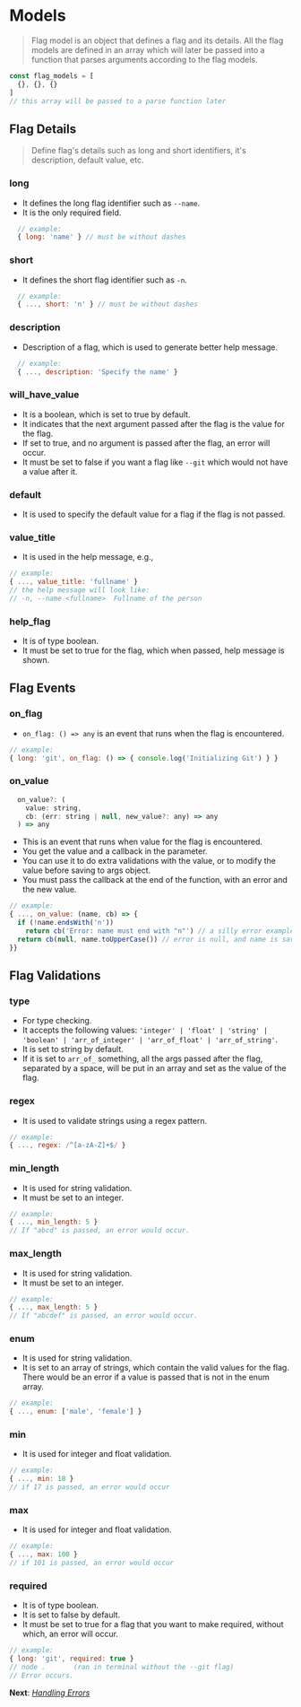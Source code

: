 # Models

> Flag model is an object that defines a flag and its details. All the flag models are defined in an array which will later be passed into a function that parses arguments according to the flag models. 

```js
const flag_models = [
  {}, {}, {}
]
// this array will be passed to a parse function later
```

## Flag Details

> Define flag's details such as long and short identifiers, it's description, default value, etc.

### long

- It defines the long flag identifier such as `--name`.
- It is the only required field.

```js
  // example:
  { long: 'name' } // must be without dashes
```

### short

- It defines the short flag identifier such as `-n`.

```js
  // example:
  { ..., short: 'n' } // must be without dashes
```

### description

- Description of a flag, which is used to generate better help message.

```js
  // example:
  { ..., description: 'Specify the name' }
```

### will_have_value

- It is a boolean, which is set to true by default.
- It indicates that the next argument passed after the flag is the value for the flag.
- If set to true, and no argument is passed after the flag, an error will occur.
- It must be set to false if you want a flag like `--git` which would not have a value after it.

### default

- It is used to specify the default value for a flag if the flag is not passed.

### value_title

- It is used in the help message, e.g.,

```js
// example:
{ ..., value_title: 'fullname' }
// the help message will look like:
// -n, --name <fullname>  Fullname of the person
```

### help_flag

- It is of type boolean.
- It must be set to true for the flag, which when passed, help message is shown.

## Flag Events

### on_flag

- `on_flag: () => any` is an event that runs when the flag is encountered.
```js
// example:
{ long: 'git', on_flag: () => { console.log('Initializing Git') } }
```

### on_value

```js
  on_value?: (
    value: string,
    cb: (err: string | null, new_value?: any) => any
  ) => any
```
- This is an event that runs when value for the flag is encountered.
- You get the value and a callback in the parameter.
- You can use it to do extra validations with the value, or to modify the value before saving to args object.
- You must pass the callback at the end of the function, with an error and the new value.
```js
// example:
{ ..., on_value: (name, cb) => {
  if (!name.endsWith('n'))
    return cb('Error: name must end with "n"') // a silly error example.
  return cb(null, name.toUpperCase()) // error is null, and name is saved in uppercase.
}}
```

## Flag Validations

### type

- For type checking.
- It accepts the following values: `'integer' | 'float' | 'string' | 'boolean' | 'arr_of_integer' | 'arr_of_float' | 'arr_of_string'`.
- It is set to string by default.
- If it is set to `arr_of_` something, all the args passed after the flag, separated by a space, will be put in an array and set as the value of the flag.

### regex

- It is used to validate strings using a regex pattern.

```js
// example:
{ ..., regex: /^[a-zA-Z]+$/ }
```

### min_length

- It is used for string validation.
- It must be set to an integer.

```js
// example:
{ ..., min_length: 5 }
// If "abcd" is passed, an error would occur.
```

### max_length

- It is used for string validation.
- It must be set to an integer.

```js
// example:
{ ..., max_length: 5 }
// If "abcdef" is passed, an error would occur.
```

### enum

- It is used for string validation.
- It is set to an array of strings, which contain the valid values for the flag. There would be an error if a value is passed that is not in the enum array.

```js
// example:
{ ..., enum: ['male', 'female'] }
```

### min

- It is used for integer and float validation.

```js
// example:
{ ..., min: 18 }
// if 17 is passed, an error would occur
```

### max

- It is used for integer and float validation.

```js
// example:
{ ..., max: 100 }
// if 101 is passed, an error would occur
```

### required

- It is of type boolean.
- It is set to false by default.
- It must be set to true for a flag that you want to make required, without which, an error will occur.

```js
// example:
{ long: 'git', required: true }
// node .       (ran in terminal without the --git flag)
// Error occurs.
```

**Next**: *[Handling Errors](on_error.md)*